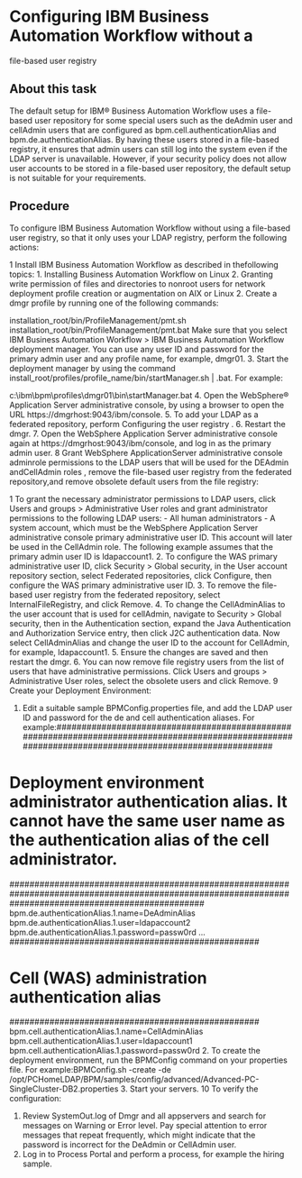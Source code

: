 # Configuring IBM Business Automation Workflow without a
file-based user registry

## About this task

The default setup for IBM® Business Automation Workflow uses a
file-based user repository for some special users such as the deAdmin user and
cellAdmin users that are configured as
bpm.cell.authenticationAlias and bpm.de.authenticationAlias. By
having these users stored in a file-based registry, it ensures that admin users can still log into
the system even if the LDAP server is unavailable. However, if your security policy does not allow
user accounts to be stored in a file-based user repository, the default setup is not suitable for
your requirements.

## Procedure

To configure IBM Business Automation Workflow without
using a file-based user registry, so that it only uses your LDAP registry, perform the following
actions:

1 Install IBM Business Automation Workflow as described in thefollowing topics:
    1. Installing Business Automation Workflow on Linux
    2. Granting write permission of files and directories to nonroot users for network deployment profile creation or augmentation on AIX or Linux
2. Create a dmgr profile by running one of the following commands:

installation\_root/bin/ProfileManagement/pmt.sh
installation\_root/bin/ProfileManagement/pmt.bat
 Make sure that you select IBM Business Automation Workflow > IBM Business Automation Workflow deployment manager. You can use any user ID and password for the primary admin user and any profile
name, for example, dmgr01.
3. Start the deployment manager by using the command
install\_root/profiles/profile\_name/bin/startManager.sh
| .bat. For example:

c:\ibm\bpm\profiles\dmgr01\bin\startManager.bat
4. Open the WebSphere® Application
Server administrative console, by
using a browser to open the URL
https://dmgrhost:9043/ibm/console.
5. To add your LDAP as a federated repository, perform Configuring the user registry
.
6. Restart the dmgr.
7. Open the WebSphere Application
Server administrative console
again at https://dmgrhost:9043/ibm/console, and log in as
the primary admin user.
8 Grant WebSphere ApplicationServer administrative console adminrole permissions to the LDAP users that will be used for the DEAdmin andCellAdmin roles , remove the file-based user registry from the federated repository,and remove obsolete default users from the file registry:

1 To grant the necessary administrator permissions to LDAP users, click Users and groups > Administrative User roles and grant administrator permissions to the following LDAP users:
    - All human administrators
    - A system account, which must be the WebSphere Application
Server
administrative console primary administrative user ID. This account will later be used in the
CellAdmin role. The following example assumes that the primary admin user ID is
ldapaccount1.
2. To configure the WAS primary administrative user ID, click Security > Global security, in the User account repository section, select
Federated repositories, click Configure, then
configure the WAS primary administrative user ID.
3. To remove the file-based user registry from the federated repository, select
InternalFileRegistry, and click Remove.
4. To change the CellAdminAlias to the user account that is used for
cellAdmin, navigate to Security > Global security, then in the Authentication section, expand the
Java Authentication and Authorization Service entry, then click
J2C authentication data. Now select CellAdminAlias and
change the user ID to the account for CellAdmin, for example,
ldapaccount1.
5. Ensure the changes are saved and then restart the dmgr.
6. You can now remove file registry users from the list of users that have administrative
permissions. Click Users and groups > Administrative User roles, select the obsolete users and click Remove.
9 Create your Deployment Environment:

1. Edit a suitable sample BPMConfig.properties file, and add the LDAP user ID
and password for the de and cell authentication aliases.
 For
example:#######################################################################################################################################################
# Deployment environment administrator authentication alias. It cannot have the same user name as the authentication alias of the cell administrator. #
#######################################################################################################################################################
bpm.de.authenticationAlias.1.name=DeAdminAlias
bpm.de.authenticationAlias.1.user=ldapaccount2
bpm.de.authenticationAlias.1.password=passw0rd
...
##################################################
# Cell (WAS) administration authentication alias #
##################################################
bpm.cell.authenticationAlias.1.name=CellAdminAlias
bpm.cell.authenticationAlias.1.user=ldapaccount1
bpm.cell.authenticationAlias.1.password=passw0rd
2. To create the deployment environment, run the BPMConfig command on your properties file. For
example:BPMConfig.sh -create -de /opt/PCHomeLDAP/BPM/samples/config/advanced/Advanced-PC-SingleCluster-DB2.properties
3. Start your servers.
10 To verify the configuration:

1. Review SystemOut.log of Dmgr and all appservers and search for messages on
Warning or Error level. Pay special attention to error messages that repeat frequently, which might
indicate that the password is incorrect for the DeAdmin or
CellAdmin user.
2. Log in to Process Portal and perform a process,
for example the hiring sample.